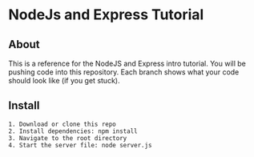 # NodeJs and Express Tutorial

## About

This is a reference for the NodeJS and Express intro tutorial. You will be pushing code into this repository. Each branch shows what your code should look like (if you get stuck).

## Install

```
1. Download or clone this repo
2. Install dependencies: npm install
3. Navigate to the root directory
4. Start the server file: node server.js
```
